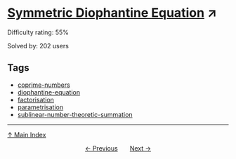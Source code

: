 # [Symmetric Diophantine Equation](https://projecteuler.net/problem=785) ↗️

Difficulty rating: 55%

Solved by: 202 users
## Tags

- [coprime-numbers](../tags/coprime-numbers.md)
- [diophantine-equation](../tags/diophantine-equation.md)
- [factorisation](../tags/factorisation.md)
- [parametrisation](../tags/parametrisation.md)
- [sublinear-number-theoretic-summation](../tags/sublinear-number-theoretic-summation.md)



---

[↑ Main Index](../README.md)


<div align=center><a href='784.md'>← Previous</a> &nbsp;&nbsp; &nbsp;&nbsp;  <a href='786.md'>Next →</a></div>
